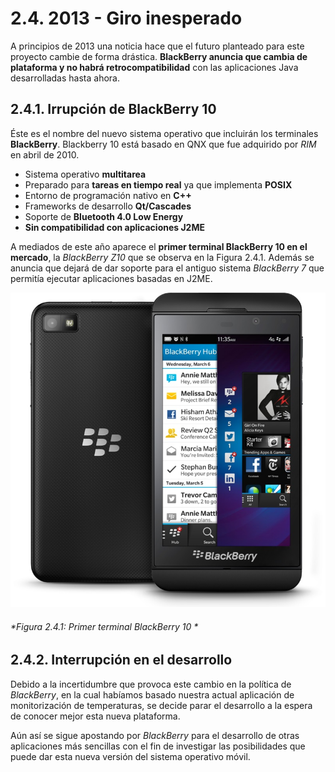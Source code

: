 # 2.4. 2013 - Giro inesperado

A principios de 2013 una noticia hace que el futuro planteado para este proyecto cambie de forma drástica. **BlackBerry anuncia que cambia de plataforma y no habrá retrocompatibilidad** con las aplicaciones Java desarrolladas hasta ahora.

## 2.4.1. Irrupción de BlackBerry 10

Éste es el nombre del nuevo sistema operativo que incluirán los terminales **BlackBerry**. Blackberry 10 está basado en QNX que fue adquirido por *RIM* en abril de 2010. 

- Sistema operativo **multitarea** 
- Preparado para **tareas en tiempo real** ya que implementa **POSIX**
- Entorno de programación nativo en **C++**
- Frameworks de desarrollo **Qt/Cascades**
- Soporte de **Bluetooth 4.0 Low Energy**
- **Sin compatibilidad con aplicaciones J2ME**

A mediados de este año aparece el **primer terminal BlackBerry 10 en el mercado**, la *BlackBerry Z10* que se observa en la Figura 2.4.1. Además se anuncia que dejará de dar soporte para el antiguo sistema *BlackBerry 7* que permitía ejecutar aplicaciones basadas en J2ME.

![](./imagenes/blackberry_z10.jpg)
###### *Figura 2.4.1: Primer terminal BlackBerry 10 *


## 2.4.2. Interrupción en el desarrollo 

Debido a la incertidumbre que provoca este cambio en la política de *BlackBerry*, en la cual habíamos basado nuestra actual aplicación de monitorización de temperaturas, se decide parar el desarrollo a la espera de conocer mejor esta nueva plataforma. 

Aún así se sigue apostando por *BlackBerry* para el desarrollo de otras aplicaciones más sencillas con el fin de investigar las posibilidades que puede dar esta nueva versión del sistema operativo móvil.
